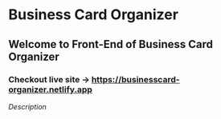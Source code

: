 # Business Card Organizer
## Welcome to Front-End of Business Card Organizer
### Checkout live site -> https://businesscard-organizer.netlify.app 


*Description*
